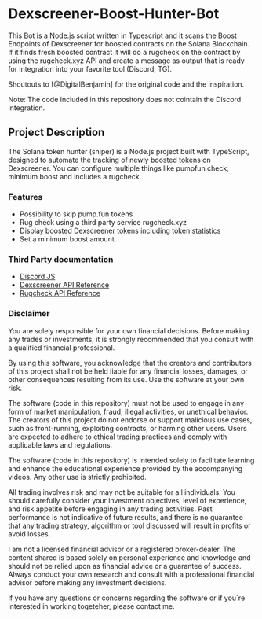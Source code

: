 # Dexscreener-Boost-Hunter-Bot
This Bot is a Node.js script written in Typescript and it scans the Boost Endpoints of Dexscreener for boosted contracts on the Solana Blockchain. If it finds fresh boosted contract it will do a rugcheck on the contract by using the rugcheck.xyz API and create a message as output that is ready for integration into your favorite tool (Discord, TG).

Shoutouts to [@DigitalBenjamin] for the original code and the inspiration.

Note: The code included in this repository does not cointain the Discord integration.
## Project Description

The Solana token hunter (sniper) is a Node.js project built with TypeScript, designed to automate the tracking of newly boosted tokens on Dexscreener. You can configure multiple things like pumpfun check, minimum boost and includes a rugcheck.

### Features

- Possibility to skip pump.fun tokens
- Rug check using a third party service rugcheck.xyz
- Display boosted Dexscreener tokens including token statistics
- Set a minimum boost amount

### Third Party documentation

- [Discord JS](https://discord.js.org/)
- [Dexscreener API Reference](https://docs.dexscreener.com/api/reference)
- [Rugcheck API Reference](https://api.rugcheck.xyz/swagger/index.html)

### Disclaimer

You are solely responsible for your own financial decisions. Before making any trades or investments, it is strongly recommended that you consult with a qualified financial professional.

By using this software, you acknowledge that the creators and contributors of this project shall not be held liable for any financial losses, damages, or other consequences resulting from its use. Use the software at your own risk.

The software (code in this repository) must not be used to engage in any form of market manipulation, fraud, illegal activities, or unethical behavior. The creators of this project do not endorse or support malicious use cases, such as front-running, exploiting contracts, or harming other users. Users are expected to adhere to ethical trading practices and comply with applicable laws and regulations.

The software (code in this repository) is intended solely to facilitate learning and enhance the educational experience provided by the accompanying videos. Any other use is strictly prohibited.

All trading involves risk and may not be suitable for all individuals. You should carefully consider your investment objectives, level of experience, and risk appetite before engaging in any trading activities. Past performance is not indicative of future results, and there is no guarantee that any trading strategy, algorithm or tool discussed will result in profits or avoid losses.

I am not a licensed financial advisor or a registered broker-dealer. The content shared is based solely on personal experience and knowledge and should not be relied upon as financial advice or a guarantee of success. Always conduct your own research and consult with a professional financial advisor before making any investment decisions.

If you have any questions or concerns regarding the software or if you´re interested in working togeteher, please contact me.

